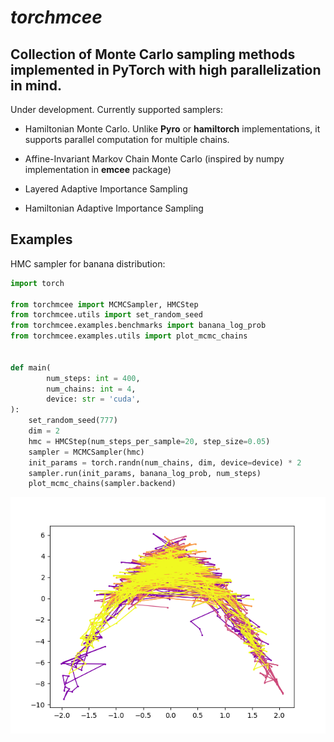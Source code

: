 # _torchmcee_

## Collection of Monte Carlo sampling methods implemented in PyTorch with high parallelization in mind.

Under development. Currently supported samplers:

- Hamiltonian Monte Carlo. Unlike __Pyro__ or __hamiltorch__ implementations, it supports parallel computation for multiple chains.

- Affine-Invariant Markov Chain Monte Carlo (inspired by numpy implementation in __emcee__ package)

- Layered Adaptive Importance Sampling

- Hamiltonian Adaptive Importance Sampling


## Examples

HMC sampler for banana distribution: 

```python
import torch

from torchmcee import MCMCSampler, HMCStep
from torchmcee.utils import set_random_seed
from torchmcee.examples.benchmarks import banana_log_prob
from torchmcee.examples.utils import plot_mcmc_chains


def main(
        num_steps: int = 400,
        num_chains: int = 4,
        device: str = 'cuda',
):
    set_random_seed(777)
    dim = 2
    hmc = HMCStep(num_steps_per_sample=20, step_size=0.05)
    sampler = MCMCSampler(hmc)
    init_params = torch.randn(num_chains, dim, device=device) * 2
    sampler.run(init_params, banana_log_prob, num_steps)
    plot_mcmc_chains(sampler.backend)
```
![hmc_result](static/hmc_banana_example.png)

